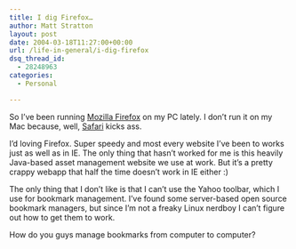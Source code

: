 ```yaml
---
title: I dig Firefox…
author: Matt Stratton
layout: post
date: 2004-03-18T11:27:00+00:00
url: /life-in-general/i-dig-firefox
dsq_thread_id:
  - 28248963
categories:
  - Personal

---
```

So I&#8217;ve been running <a href="https://www.mozilla.org/products/firefox/" target="_new">Mozilla Firefox</a> on my PC lately. I don&#8217;t run it on my Mac because, well, <a href="https://www.apple.com/safari" target="_new">Safari</a> kicks ass.

I&#8217;d loving Firefox. Super speedy and most every website I&#8217;ve been to works just as well as in IE. The only thing that hasn&#8217;t worked for me is this heavily Java-based asset management website we use at work. But it&#8217;s a pretty crappy webapp that half the time doesn&#8217;t work in IE either :)

The only thing that I don&#8217;t like is that I can&#8217;t use the Yahoo toolbar, which I use for bookmark management. I&#8217;ve found some server-based open source bookmark managers, but since I&#8217;m not a freaky Linux nerdboy I can&#8217;t figure out how to get them to work.

How do you guys manage bookmarks from computer to computer?